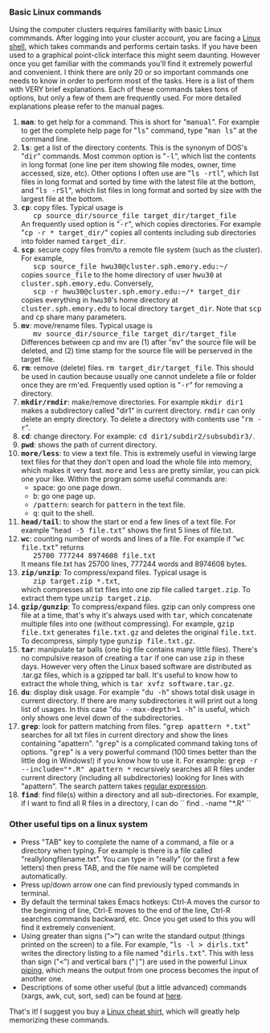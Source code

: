 ### Basic Linux commands

Using the computer clusters requires familiarity with basic Linux commmands. 
After logging into your cluster account, you are facing a 
<a href="http://en.wikipedia.org/wiki/Unix_shell">Linux shell</a>, 
which takes commands and performs certain tasks. 
If you have been used to a graphical point-click interface this might seem daunting.
However once you get familiar with the commands you'll find it
extremely powerful and convenient. I think there are only 
20 or so important commands one needs to know in order to perform
most of the tasks. Here is a list of them with VERY brief explanations.
Each of these commands takes tons of options, but only
a few of them are frequently used. For more detailed 
explanations please refer to the manual pages. 
<ol>

<li><b><tt>man</tt></b>: to get help for a command. This is short for "<tt>manual</tt>".
For example to get the complete help page for "<tt>ls</tt>" command, type
"<tt>man ls</tt>" at the command line. 

<li><b><tt>ls</tt></b>: get a list of the directory contents. This is the synonym of DOS's "<tt>dir</tt>"
commands. Most common option is "<tt>-l</tt>", which list the contents in long format 
(one line per item showing file modes, owner, time accessed, size, etc). 
Other options I often use are "<tt>ls -rtl</tt>", which list files in 
long format and sorted by time 
with the latest file at the bottom, and "<tt>ls -rSl</tt>", 
which list files in long format and sorted by size with the largest file at the bottom. 

<li><b><tt>cp</tt></b>: copy files. Typical usage is 
<ul><tt>cp source_dir/source_file target_dir/target_file</tt></ul>
An frequently used option is "<tt>-r</tt>", which copies 
directories. For example 
"<tt>cp -r * target_dir/</tt>" copies all contents including 
sub directories into folder named <tt>target_dir</tt>.


<li><b><tt>scp</tt></b>: secure copy files from/to a remote file system (such as the cluster).
For example, <br>
<ul><tt>scp source_file hwu30@cluster.sph.emory.edu:~/</tt><br></ul>
copies <tt>source_file</tt> to the home directory of user <tt>hwu30</tt> at 
<tt>cluster.sph.emory.edu</tt>. Conversely, 
<ul><tt>scp -r hwu30@cluster.sph.emory.edu:~/* target_dir</tt> </ul>
copies everything in <tt>hwu30</tt>'s home directory at 
<tt>cluster.sph.emory.edu</tt> to local directory <tt>target_dir</tt>.
Note that <tt>scp</tt> and <tt>cp</tt> share many parameters.

<li><b><tt>mv</tt></b>: move/rename files. 
Typical usage is 
<ul><tt>mv source_dir/source_file target_dir/target_file</tt></ul>
Differences between cp and mv are (1) after "<tt>mv</tt>" the source file will 
be deleted, and (2) time stamp for the source file will be perserved 
in the target file.

<li><b><tt>rm</tt></b>: remove (delete) files. <tt>rm target_dir/target_file</tt>.
This should be used in caution because usually one cannot undelete a file or folder
once they are rm'ed. Frequently used option is "<tt>-r</tt>" for removing a directory. 

<li><b><tt>mkdir/rmdir</tt></b>: make/remove directories. For example 
<tt>mkdir dir1</tt> makes a subdirectory called "dir1" in current directory.
<tt>rmdir</tt> can only delete an empty directory. 
To delete a directory with contents use "<tt>rm -r</tt>".

<li><b><tt>cd</tt></b>: change directory. For example: <tt>cd dir1/subdir2/subsubdir3/</tt>.

<li><b><tt>pwd</tt></b>: shows the path of current directory.

<li><b><tt>more/less</tt></b>: to view a text file. This is extremely useful in viewing
large text files for that they don't open and load the whole file into memory,
which makes it very fast. <tt>more</tt> and <tt>less</tt> are pretty similar, 
you can pick one your like. Within the program some useful commands are:
<ul>
<li>space: go one page down.
<li><tt>b</tt>: go one page up.
<li><tt>/pattern</tt>: search for <tt>pattern</tt> in the text file.
<li><tt>q</tt>: quit to the shell.
</ul>

<li><b><tt>head/tail</tt></b>: to show the start or end a few lines of a text file. 
For example "<tt>head -5 file.txt</tt>" shows the first 5 lines of file.txt.

<li><b><tt>wc</tt></b>: counting number of words and lines of a file. 
For example if "<tt>wc file.txt</tt>" returns 
<ul><tt>25700  777244 8974608 file.txt</tt></ul>
It means file.txt has 25700 lines, 777244 words and 8974608 bytes.

<li><b><tt>zip/unzip</tt></b>: To compress/expand files. 
Typical usage is 
<ul><tt>zip target.zip *.txt</tt>,</ul> 
which compresses all txt files into one zip file called <tt>target.zip</tt>.
To extract them type <tt>unzip target.zip</tt>.

<li><b><tt>gzip/gunzip</tt></b>: To compress/expand files. 
gzip can only compress one file at a time, that's why 
it's always used with <tt>tar</tt>, which concatenate multiple files 
into one (without compressing). For example, 
<tt>gzip file.txt</tt> generates <tt>file.txt.gz</tt> and deletes 
the original <tt>file.txt</tt>. To decompress, simply
type <tt>gunzip file.txt.gz</tt>. 

<li><b><tt>tar</tt></b>: manipulate tar balls (one big file contains many little files).
There's no compulsive reason of creating a <tt>tar</tt> if one can use <tt>zip</tt>
in these days. However very often the Linux based software are distributed as .tar.gz
files, which is a gzipped tar ball. It's useful to know how to extract the whole thing,
which is <tt>tar xvfz software.tar.gz</tt>. 

<li><b><tt>du</tt></b>: display disk usage. For example 
"<tt>du -h</tt>" shows total disk usage in current directory. 
If there are many subdirectories it will print out a long list 
of usages. In this case "<tt>du --max-depth=1 -h</tt>"
is useful, which only shows one level down of the subdirectories.

<li><b><tt>grep</tt></b>: look for pattern matching from files. 
"<tt>grep apattern *.txt</tt>" searches for all txt files in current directory
and show the lines containing "apattern". 
"<tt>grep</tt>" is a complicated command taking tons of options. 
"<tt>grep</tt>" is a  very powerful command (100 times better than the little dog in Windows!)
if you know how to use it. For example:
<tt>grep -r --include="*.R" apattern *</tt> recursively searches all R files 
under current directory (including all subdirectories) looking for lines with "apattern". 
The search pattern takes 
<a href="http://en.wikipedia.org/wiki/Regular_expression">
regular expression</a>.

<li><b><tt>find</tt></b>: find file(s) within a directory and all sub-directories. For example, if I want to find all R files in a directory, I can do
``
find . -name "*.R"
``


</ol>

### Other useful tips on a linux system
<ul>
<li>Press "TAB" key to complete the name of a command, a file or a directory when typing. 
For example is there is a file called "reallylongfilename.txt". You can type in "really"
(or the first a few letters) then press TAB, and the file name will be completed automatically.
<li>Press up/down arrow one can find previously typed commands in terminal.
<li>By default the terminal takes Emacs hotkeys: Ctrl-A moves the cursor  to the beginning of line, 
Ctrl-E moves to the end of the line, Ctrl-R searches commands backward, etc. Once you get used to
this you will find it extremely convenient. 
<li>Using greater than signs ("<tt>></tt>") can write the standard output 
(things printed on the screen) to a file. 
For example, "<tt>ls -l > dirls.txt</tt>" writes the directory listing to
a file named "<tt>dirls.txt</tt>".
This with less than sign ("<tt><</tt>") and vertical bars ("<tt>|</tt>")
are used in the powerful Linux 
<a href="http://en.wikipedia.org/wiki/Redirection_(computing)#Piping">piping</a>,
which means the output from one process becomes the input of another one. 
<li>Descriptions of some other useful (but a little advanced) commands 
(xargs, awk, cut, sort, sed) can be found at 
<a href="http://lh3lh3.users.sourceforge.net/biounix.shtml">here</a>.
</ul>

That's it! I suggest you buy a 
<a href="http://www.thinkgeek.com/tshirts-apparel/xkcd/dabb/">
Linux cheat shirt</a>, which will greatly help memorizing these commands.
<p>

